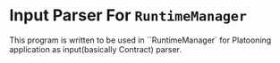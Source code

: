 # Input Parser For ``RuntimeManager``
This program is written to be used in ``RuntimeManager` for Platooning application as input(basically Contract) parser. 
